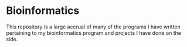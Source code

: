 # Bioinformatics
This repository is a large accrual of many of the programs I have written pertaining to my bioinformatics program
and projects I have done on the side.  


